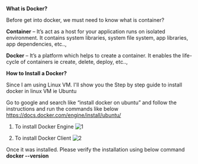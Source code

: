 **What is Docker?**

Before get into docker, we must need to know what is container?

**Container** – It’s act as a host for your application runs on isolated environment. It contains system libraries, system file system, app libraries, app dependencies, etc..,

**Docker** – It’s a platform which helps to create a container. It enables the life-cycle of containers ie create, delete, deploy, etc..,

**How to Install a Docker?**

Since I am using Linux VM. I'll show you the Step by step guide to install docker in linux VM ie Ubuntu

Go to google and search like “install docker on ubuntu” and follow the instructions and run the commands like below
https://docs.docker.com/engine/install/ubuntu/

1. To install Docker Engine
   ![1](https://github.com/user-attachments/assets/1ba7720e-66cf-4feb-b89f-e893f107a643)
   
2. To install Docker Client
   ![2](https://github.com/user-attachments/assets/ca40e503-6f0d-41b7-9eaa-c0cee0c4232c)

Once it was installed. Please verify the installation using below command
**docker --version**

   




